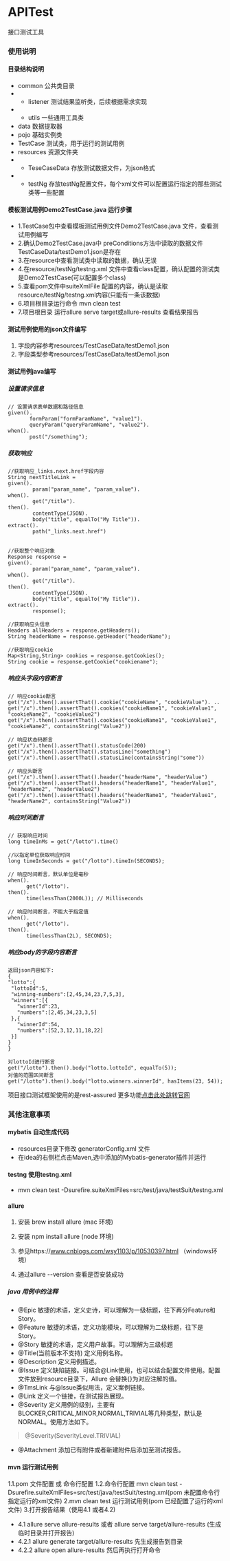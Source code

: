 # APITest
接口测试工具


### 使用说明
#### 目录结构说明
- common  公共类目录
- - listener  测试结果监听类，后续根据需求实现
- - utils     一些通用工具类
- data   数据提取器
- pojo   基础实例类
- TestCase  测试类，用于运行的测试用例
- resources     资源文件夹
- - TeseCaseData  存放测试数据文件，为json格式
- - testNg        存放testNg配置文件，每个xml文件可以配置运行指定的那些测试类等一些配置

#### 模板测试用例Demo2TestCase.java 运行步骤
- 1.TestCase包中查看模板测试用例文件Demo2TestCase.java 文件，查看测试用例编写
- 2.确认Demo2TestCase.java中 preConditions方法中读取的数据文件TestCaseData/testDemo1.json是存在
- 3.在resource中查看测试类中读取的数据，确认无误
- 4.在resource/testNg/testng.xml 文件中查看class配置，确认配置的测试类是Demo2TestCase(可以配置多个class)
- 5.查看pom文件中suiteXmlFile 配置的内容，确认是读取resource/testNg/testng.xml内容(只能有一条该数据)
- 6.项目根目录运行命令 mvn clean test
- 7.项目根目录 运行allure serve target或allure-results  查看结果报告


#### 测试用例使用的json文件编写
1. 字段内容参考resources/TestCaseData/testDemo1.json
2. 字段类型参考resources/TestCaseData/testDemo1.json

#### 测试用例java编写
##### 设置请求信息
````
// 设置请求表单数据和路径信息
given().
       formParam("formParamName", "value1").  
       queryParam("queryParamName", "value2").
when().
       post("/something");

````
##### 获取响应
````
//获取响应_links.next.href字段内容
String nextTitleLink =
given().
        param("param_name", "param_value").
when().
        get("/title").
then().
        contentType(JSON).
        body("title", equalTo("My Title")).
extract().
        path("_links.next.href")


//获取整个响应对象
Response response = 
given().
        param("param_name", "param_value").
when().
        get("/title").
then().
        contentType(JSON).
        body("title", equalTo("My Title")).
extract().
        response(); 

//获取响应头信息
Headers allHeaders = response.getHeaders();
String headerName = response.getHeader("headerName");

//获取响应cookie
Map<String,String> cookies = response.getCookies();
String cookie = response.getCookie("cookiename");

````
##### 响应头字段内容断言
````
// 响应cookie断言
get("/x").then().assertThat().cookie("cookieName", "cookieValue"). ..
get("/x").then().assertThat().cookies("cookieName1", "cookieValue1", "cookieName2", "cookieValue2")
get("/x").then().assertThat().cookies("cookieName1", "cookieValue1", "cookieName2", containsString("Value2"))

// 响应状态码断言
get("/x").then().assertThat().statusCode(200)
get("/x").then().assertThat().statusLine("something")
get("/x").then().assertThat().statusLine(containsString("some"))

// 响应头断言
get("/x").then().assertThat().header("headerName", "headerValue")
get("/x").then().assertThat().headers("headerName1", "headerValue1", "headerName2", "headerValue2")
get("/x").then().assertThat().headers("headerName1", "headerValue1", "headerName2", containsString("Value2"))
````

##### 响应时间断言
````
// 获取响应时间
long timeInMs = get("/lotto").time()

//以指定单位获取响应时间
long timeInSeconds = get("/lotto").timeIn(SECONDS);

// 响应时间断言，默认单位是毫秒
when().
      get("/lotto").
then().
      time(lessThan(2000L)); // Milliseconds

// 响应时间断言，不能大于指定值
when().
      get("/lotto").
then().
      time(lessThan(2L), SECONDS);

````

##### 响应body的字段内容断言
```
返回json内容如下:
{
"lotto":{
 "lottoId":5,
 "winning-numbers":[2,45,34,23,7,5,3],
 "winners":[{
   "winnerId":23,
   "numbers":[2,45,34,23,3,5]
 },{
   "winnerId":54,
   "numbers":[52,3,12,11,18,22]
 }]
}
}

对lottoId进行断言
get("/lotto").then().body("lotto.lottoId", equalTo(5));
对值的范围区间断言
get("/lotto").then().body("lotto.winners.winnerId", hasItems(23, 54));

```




项目接口测试框架使用的是rest-assured  更多功能[点击此处跳转官网](https://github.com/rest-assured/rest-assured/wiki/Usage)
### 其他注意事项
#### mybatis 自动生成代码
- resources目录下修改 generatorConfig.xml 文件
- 在idea的右侧栏点击Maven,选中添加的Mybatis-generator插件并运行









#### testng 使用testng.xml
- mvn clean test -Dsurefire.suiteXmlFiles=src/test/java/testSuit/testng.xml




#### allure

1. 安装 brew install allure (mac 环境)

2. 安装 npm install allure (node 环境)

3. 参见https://www.cnblogs.com/wsy1103/p/10530397.html  （windows环境）

3. 通过allure --version  查看是否安装成功

##### java 用例中的注释
- @Epic
敏捷的术语，定义史诗，可以理解为一级标题，往下再分Feature和Story。
- @Feature
敏捷的术语，定义功能模块，可以理解为二级标题，往下是Story。
- @Story
敏捷的术语，定义用户故事。可以理解为三级标题
- @Title(当前版本不支持)
定义用例名称。
- @Description
定义用例描述。
- @Issue
定义缺陷链接。可结合@Link使用，也可以结合配置文件使用。配置文件放到resource目录下，Allure 会替换{}为对应注解的值。
- @TmsLink
与@Issue类似用法，定义案例链接。
- @Link
定义一个链接，在测试报告展现。
- @Severity
定义用例的级别，主要有BLOCKER,CRITICAL,MINOR,NORMAL,TRIVIAL等几种类型，默认是NORMAL。使用方法如下。
> @Severity(SeverityLevel.TRIVIAL)
- @Attachment
添加已有附件或者新建附件后添加至测试报告。




#### mvn 运行测试用例 
1.1.pom 文件配置 或 命令行配置
1.2.命令行配置 mvn clean test -Dsurefire.suiteXmlFiles=src/test/java/testSuit/testng.xml(pom 未配置命令行指定运行的xml文件)
2.mvn clean test 运行测试用例(pom 已经配置了运行的xml文件)
3.打开报告结果（使用4.1 或者4.2)
- 4.1 allure serve allure-results  或者  allure serve target/allure-results (生成临时目录并打开报告)
- 4.2.1 allure generate target/allure-results  先生成报告到目录
- 4.2.2  allure open allure-results  然后再执行打开命令




